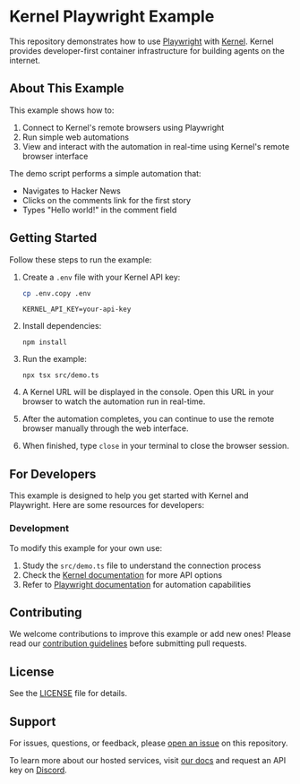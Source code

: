 # Kernel Playwright Example

This repository demonstrates how to use [Playwright](https://playwright.dev/) with [Kernel](https://github.com/onkernel/kernel). Kernel provides developer-first container infrastructure for building agents on the internet.

## About This Example

This example shows how to:

1. Connect to Kernel's remote browsers using Playwright
2. Run simple web automations
3. View and interact with the automation in real-time using Kernel's remote browser interface

The demo script performs a simple automation that:

- Navigates to Hacker News
- Clicks on the comments link for the first story
- Types "Hello world!" in the comment field

## Getting Started

Follow these steps to run the example:

1. Create a `.env` file with your Kernel API key:

   ```bash
   cp .env.copy .env
   ```

   ```
   KERNEL_API_KEY=your-api-key
   ```

2. Install dependencies:

   ```
   npm install
   ```

3. Run the example:

   ```
   npx tsx src/demo.ts
   ```

4. A Kernel URL will be displayed in the console. Open this URL in your browser to watch the automation run in real-time.

5. After the automation completes, you can continue to use the remote browser manually through the web interface.

6. When finished, type `close` in your terminal to close the browser session.

## For Developers

This example is designed to help you get started with Kernel and Playwright. Here are some resources for developers:

### Development

To modify this example for your own use:

1. Study the `src/demo.ts` file to understand the connection process
2. Check the [Kernel documentation](https://docs.onkernel.com) for more API options
3. Refer to [Playwright documentation](https://playwright.dev/docs/intro) for automation capabilities

## Contributing

We welcome contributions to improve this example or add new ones! Please read our [contribution guidelines](./CONTRIBUTING.md) before submitting pull requests.

## License

See the [LICENSE](./LICENSE) file for details.

## Support

For issues, questions, or feedback, please [open an issue](https://github.com/onkernel/example-playwright/issues) on this repository.

To learn more about our hosted services, visit [our docs](https://docs.onkernel.com/introduction) and request an API key on [Discord](https://discord.gg/FBrveQRcud).
